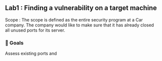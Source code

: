 ## Lab1 : Finding a vulnerability on a target machine 
Scope : The scope is defined as the entire security program at a Car company.
The company would like to make sure that it has already closed all unused ports for its server.

### 🎯 Goals
Assess existing ports and 
